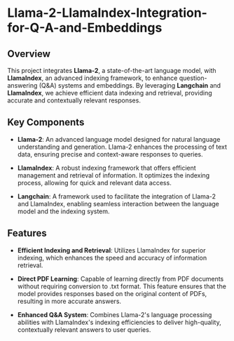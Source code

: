 # Llama-2-LlamaIndex-Integration-for-Q-A-and-Embeddings

## Overview

This project integrates **Llama-2**, a state-of-the-art language model, with **LlamaIndex**, an advanced indexing framework, to enhance question-answering (Q&A) systems and embeddings. By leveraging **Langchain** and **LlamaIndex**, we achieve efficient data indexing and retrieval, providing accurate and contextually relevant responses.

## Key Components

- **Llama-2**: An advanced language model designed for natural language understanding and generation. Llama-2 enhances the processing of text data, ensuring precise and context-aware responses to queries.

- **LlamaIndex**: A robust indexing framework that offers efficient management and retrieval of information. It optimizes the indexing process, allowing for quick and relevant data access.

- **Langchain**: A framework used to facilitate the integration of Llama-2 and LlamaIndex, enabling seamless interaction between the language model and the indexing system.

## Features

- **Efficient Indexing and Retrieval**: Utilizes LlamaIndex for superior indexing, which enhances the speed and accuracy of information retrieval.

- **Direct PDF Learning**: Capable of learning directly from PDF documents without requiring conversion to .txt format. This feature ensures that the model provides responses based on the original content of PDFs, resulting in more accurate answers.

- **Enhanced Q&A System**: Combines Llama-2's language processing abilities with LlamaIndex's indexing efficiencies to deliver high-quality, contextually relevant answers to user queries.

